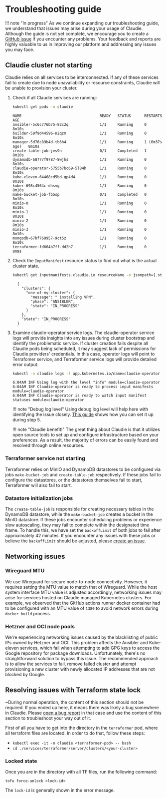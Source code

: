 # Troubleshooting guide

!!! note "In progress"
    As we continue expanding our troubleshooting guide, we understand that issues may arise during your usage of Claudie. Although the guide is not yet complete, we encourage you to create a [GitHub issue](https://github.com/berops/claudie/issues) if you encounter any problems. Your feedback and reports are highly valuable to us in improving our platform and addressing any issues you may face.

## Claudie cluster not starting
Claudie relies on all services to be interconnected. If any of these services fail to create due to node unavailability or resource constraints, Claudie will be unable to provision your cluster.

1. Check if all Claudie services are running:

    ```bash
    kubectl get pods -n claudie
    ```

    ```text
    NAME                                   READY   STATUS      RESTARTS        AGE
    ansibler-5c6c776b75-82c2q              1/1     Running     0               8m10s
    builder-59f9d44596-n2qzm               1/1     Running     0               8m10s
    manager-5d76c89b4d-tb6h4               1/1     Running     1 (6m37s ago)   8m10s
    create-table-job-jvs9n                 0/1     Completed   1               8m10s
    dynamodb-68777f9787-8wjhs              1/1     Running     0               8m10s
    claudie-operator-5755b7bc69-5l84h      1/1     Running     0               8m10s
    kube-eleven-64468cd5bd-qp4d4           1/1     Running     0               8m10s
    kuber-698c4564c-dhsvg                  1/1     Running     0               8m10s
    make-bucket-job-fb5sp                  0/1     Completed   0               8m10s
    minio-0                                1/1     Running     0               8m10s
    minio-1                                1/1     Running     0               8m10s
    minio-2                                1/1     Running     0               8m10s
    minio-3                                1/1     Running     0               8m10s
    mongodb-67bf769957-9ct5z               1/1     Running     0               8m10s
    terraformer-fd664b7ff-dd2h7            1/1     Running     0               8m9s
    ```

2. Check the `InputManifest` resource status to find out what is the actual cluster state.

    ```bash
    kubectl get inputmanifests.claudie.io resourceName -o jsonpath={.status}
    ```

    ```text
      {
        "clusters": {
          "one-of-my-cluster": {
            "message": " installing VPN",
            "phase": "ANSIBLER",
            "state": "IN_PROGRESS"
          }
        },
        "state": "IN_PROGRESS"
      }
    ```

3. Examine claudie-operator service logs. The claudie-operator service logs will provide insights into any issues during cluster bootstrap and identify the problematic service. If cluster creation fails despite all Claudie pods being scheduled, it may suggest lack of permissions for Claudie providers' credentials. In this case, operator logs will point to Terrafomer service, and Terraformer service logs will provide detailed error output.

    ```bash
    kubectl -n claudie logs -l app.kubernetes.io/name=claudie-operator
    ```

    ```text
    6:04AM INF Using log with the level "info" module=claudie-operator
    6:04AM INF Claudie-operator is ready to process input manifests module=claudie-operator
    6:04AM INF Claudie-operator is ready to watch input manifest statuses module=claudie-operator
    ```

    !!! note "Debug log level"
        Using debug log level will help here with identifying the issue closely. [This guide](https://docs.claudie.io/v0.4.0/getting-started/detailed-guide/#claudie-deployment) shows how you can set it up during step 5.

    !!! note "Claudie benefit!"
        The great thing about Claudie is that it utilizes open source tools to set up and configure infrastructure based on your preferences. As a result, the majority of errors can be easily found and resolved through online resources.

### Terraformer service not starting
Terraformer relies on MinIO and DynamoDB datastores to be configured via jobs `make-bucket-job` and `create-table-job` respectively. If these jobs fail to configure the datastores, or the datastores themselves fail to start, Terraformer will also fail to start.

### Datastore initialization jobs
The `create-table-job` is responsible for creating necessary tables in the DynamoDB datastore, while the `make-bucket-job` creates a bucket in the MinIO datastore. If these jobs encounter scheduling problems or experience slow autoscaling, they may fail to complete within the designated time frame. To handle this, we have set the `backoffLimit` of both jobs to fail after approximately 42 minutes. If you encounter any issues with these jobs or believe the `backoffLimit` should be adjusted, please [create an issue](https://github.com/berops/claudie/issues).

## Networking issues
### Wireguard MTU
We use Wireguard for secure node-to-node connectivity. However, it requires setting the MTU value to match that of Wireguard. While the host system interface MTU value is adjusted accordingly, networking issues may arise for services hosted on Claudie managed Kubernetes clusters. For example, we observed that the GitHub actions runner docker container had to be configured with an MTU value of `1380` to avoid network errors during `docker build` process.

### Hetzner and OCI node pools
We're experiencing networking issues caused by the blacklisting of public IPs owned by Hetzner and OCI. This problem affects the Ansibler and Kube-eleven services, which fail when attempting to add GPG keys to access the Google repository for package downloads. Unfortunately, there's no straightforward solution to bypass this issue. The recommended approach is to allow the services to fail, remove failed cluster and attempt provisioning a new cluster with newly allocated IP addresses that are not blocked by Google.

## Resolving issues with Terraform state lock

~During normal operation, the content of this section should not be required. If you ended up here, it means there was likely a bug somewhere in Claudie. Please [open a bug report](https://github.com/berops/claudie/issues/new/choose) in that case and use the content of this section to troubleshoot your way out of it.

First of all you have to get into the directory in the `terraformer` pod, where all terraform files are located. In order to do that, follow these steps:

* `kubectl exec -it -n claudie <terraformer-pod> -- bash`
* `cd ./services/terraformer/server/clusters/<your-cluster>`

### Locked state

Once you are in the directory with all TF files, run the following command:

```
tofu force-unlock <lock-id>
```

The `lock-id` is generally shown in the error message.
